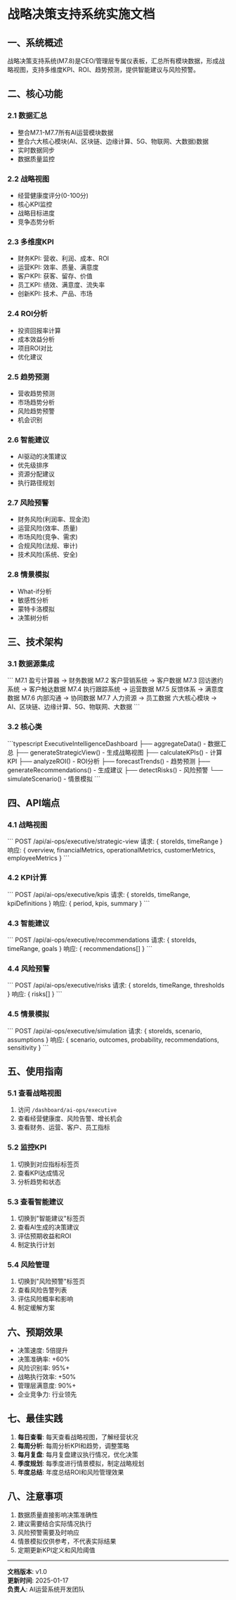 # 战略决策支持系统实施文档

## 一、系统概述

战略决策支持系统(M7.8)是CEO/管理层专属仪表板，汇总所有模块数据，形成战略视图，支持多维度KPI、ROI、趋势预测，提供智能建议与风险预警。

## 二、核心功能

### 2.1 数据汇总
- 整合M7.1-M7.7所有AI运营模块数据
- 整合六大核心模块(AI、区块链、边缘计算、5G、物联网、大数据)数据
- 实时数据同步
- 数据质量监控

### 2.2 战略视图
- 经营健康度评分(0-100分)
- 核心KPI监控
- 战略目标进度
- 竞争态势分析

### 2.3 多维度KPI
- 财务KPI: 营收、利润、成本、ROI
- 运营KPI: 效率、质量、满意度
- 客户KPI: 获客、留存、价值
- 员工KPI: 绩效、满意度、流失率
- 创新KPI: 技术、产品、市场

### 2.4 ROI分析
- 投资回报率计算
- 成本效益分析
- 项目ROI对比
- 优化建议

### 2.5 趋势预测
- 营收趋势预测
- 市场趋势分析
- 风险趋势预警
- 机会识别

### 2.6 智能建议
- AI驱动的决策建议
- 优先级排序
- 资源分配建议
- 执行路径规划

### 2.7 风险预警
- 财务风险(利润率、现金流)
- 运营风险(效率、质量)
- 市场风险(竞争、需求)
- 合规风险(法规、审计)
- 技术风险(系统、安全)

### 2.8 情景模拟
- What-if分析
- 敏感性分析
- 蒙特卡洛模拟
- 决策树分析

## 三、技术架构

### 3.1 数据源集成
\`\`\`
M7.1 盈亏计算器 → 财务数据
M7.2 客户营销系统 → 客户数据
M7.3 回访邀约系统 → 客户触达数据
M7.4 执行跟踪系统 → 运营数据
M7.5 反馈体系 → 满意度数据
M7.6 内部沟通 → 协同数据
M7.7 人力资源 → 员工数据
六大核心模块 → AI、区块链、边缘计算、5G、物联网、大数据
\`\`\`

### 3.2 核心类
\`\`\`typescript
ExecutiveIntelligenceDashboard
├── aggregateData() - 数据汇总
├── generateStrategicView() - 生成战略视图
├── calculateKPIs() - 计算KPI
├── analyzeROI() - ROI分析
├── forecastTrends() - 趋势预测
├── generateRecommendations() - 生成建议
├── detectRisks() - 风险预警
└── simulateScenario() - 情景模拟
\`\`\`

## 四、API端点

### 4.1 战略视图
\`\`\`
POST /api/ai-ops/executive/strategic-view
请求: { storeIds, timeRange }
响应: { overview, financialMetrics, operationalMetrics, customerMetrics, employeeMetrics }
\`\`\`

### 4.2 KPI计算
\`\`\`
POST /api/ai-ops/executive/kpis
请求: { storeIds, timeRange, kpiDefinitions }
响应: { period, kpis, summary }
\`\`\`

### 4.3 智能建议
\`\`\`
POST /api/ai-ops/executive/recommendations
请求: { storeIds, timeRange, goals }
响应: { recommendations[] }
\`\`\`

### 4.4 风险预警
\`\`\`
POST /api/ai-ops/executive/risks
请求: { storeIds, timeRange, thresholds }
响应: { risks[] }
\`\`\`

### 4.5 情景模拟
\`\`\`
POST /api/ai-ops/executive/simulation
请求: { storeIds, scenario, assumptions }
响应: { scenario, outcomes, probability, recommendations, sensitivity }
\`\`\`

## 五、使用指南

### 5.1 查看战略视图
1. 访问 `/dashboard/ai-ops/executive`
2. 查看经营健康度、风险告警、增长机会
3. 查看财务、运营、客户、员工指标

### 5.2 监控KPI
1. 切换到对应指标标签页
2. 查看KPI达成情况
3. 分析趋势和状态

### 5.3 查看智能建议
1. 切换到"智能建议"标签页
2. 查看AI生成的决策建议
3. 评估预期收益和ROI
4. 制定执行计划

### 5.4 风险管理
1. 切换到"风险预警"标签页
2. 查看风险告警列表
3. 评估风险概率和影响
4. 制定缓解方案

## 六、预期效果

- 决策速度: 5倍提升
- 决策准确率: +60%
- 风险识别率: 95%+
- 战略执行效率: +50%
- 管理层满意度: 90%+
- 企业竞争力: 行业领先

## 七、最佳实践

1. **每日查看**: 每天查看战略视图，了解经营状况
2. **每周分析**: 每周分析KPI和趋势，调整策略
3. **每月复盘**: 每月复盘建议执行情况，优化决策
4. **季度规划**: 每季度进行情景模拟，制定战略规划
5. **年度总结**: 年度总结ROI和风险管理效果

## 八、注意事项

1. 数据质量直接影响决策准确性
2. 建议需要结合实际情况执行
3. 风险预警需要及时响应
4. 情景模拟仅供参考，不代表实际结果
5. 定期更新KPI定义和风险阈值

---

**文档版本**: v1.0  
**更新时间**: 2025-01-17  
**负责人**: AI运营系统开发团队
